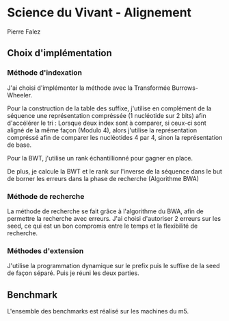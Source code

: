 # Science du Vivant - Alignement
 
Pierre Falez

## Choix d'implémentation

### Méthode d'indexation

J'ai choisi d'implémenter la méthode avec la Transformée Burrows-Wheeler.

Pour la construction de la table des suffixe, j'utilise en complément de la séquence une représentation compréssée (1 nucléotide sur 2 bits) afin d'accélérer le tri :
Lorsque deux index sont à comparer, si ceux-ci sont aligné de la même façon (Modulo 4), alors j'utilise la représentation compréssé afin de comparer les nucléotides 4 par 4, sinon la représentation de base.

Pour la BWT, j'utilise un rank échantillionné pour gagner en place.

De plus, je calcule la BWT et le rank sur l'inverse de la séquence dans le but de borner les erreurs dans la phase de recherche (Algorithme BWA)

### Méthode de recherche

La méthode de recherche se fait grâce à l'algorithme du BWA, afin de permettre la recherche avec erreurs. J'ai choisi d'autoriser 2 erreurs sur les seed, ce qui est un bon compromis entre le temps et la flexibilité de recherche.

### Méthodes d'extension

J'utilise la programmation dynamique sur le prefix puis le suffixe de la seed de façon séparé. Puis je réuni les deux parties.

## Benchmark

L'ensemble des benchmarks est réalisé sur les machines du m5.






